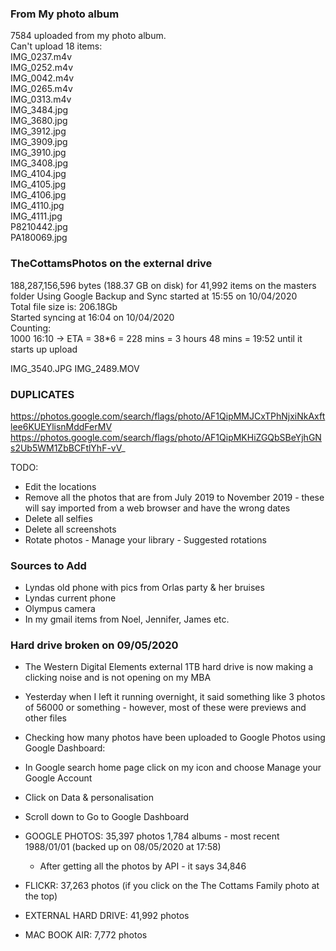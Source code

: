 ### From My photo album  
7584 uploaded from my photo album.  
Can't upload 18 items:  
IMG_0237.m4v  
IMG_0252.m4v  
IMG_0042.m4v  
IMG_0265.m4v  
IMG_0313.m4v  
IMG_3484.jpg  
IMG_3680.jpg  
IMG_3912.jpg  
IMG_3909.jpg  
IMG_3910.jpg  
IMG_3408.jpg  
IMG_4104.jpg  
IMG_4105.jpg  
IMG_4106.jpg  
IMG_4110.jpg  
IMG_4111.jpg  
P8210442.jpg  
PA180069.jpg  

### TheCottamsPhotos on the external drive
188,287,156,596 bytes (188.37 GB on disk) for 41,992 items on the masters folder
Using Google Backup and Sync started at 15:55 on 10/04/2020  
Total file size is: 206.18Gb  
Started syncing at 16:04 on 10/04/2020  
  Counting:  
  1000  16:10  ->   ETA = 38*6  = 228 mins =  3 hours 48 mins   =   19:52 until it starts up upload  

  IMG_3540.JPG
IMG_2489.MOV

### DUPLICATES
https://photos.google.com/search/flags/photo/AF1QipMMJCxTPhNjxiNkAxftlee6KUEYlisnMddFerMV
https://photos.google.com/search/flags/photo/AF1QipMKHiZGQbSBeYjhGNs2Ub5WM1ZbBCFtlYhF-vV_

TODO:
- Edit the locations
- Remove all the photos that are from July 2019 to November 2019 - these will say imported from a web browser and have the wrong dates
- Delete all selfies
- Delete all screenshots
- Rotate photos - Manage your library - Suggested rotations

### Sources to Add
- Lyndas old phone with pics from Orlas party & her bruises
- Lyndas current phone
- Olympus camera
- In my gmail items from Noel, Jennifer, James etc.

### Hard drive broken on 09/05/2020
- The Western Digital Elements external 1TB hard drive is now making a clicking noise and is not opening on my MBA
- Yesterday when I left it running overnight, it said something like 3 photos of 56000 or something - however, most of these were previews and other files
- Checking how many photos have been uploaded to Google Photos using Google Dashboard:
 - In Google search home page click on my icon and choose Manage your Google Account
 - Click on Data & personalisation
 - Scroll down to Go to Google Dashboard

- GOOGLE PHOTOS: 35,397 photos 1,784 albums - most recent 1988/01/01 (backed up on 08/05/2020 at 17:58)
  - After getting all the photos by API - it says 34,846
- FLICKR: 37,263 photos (if you click on the The Cottams Family photo at the top)
- EXTERNAL HARD DRIVE: 41,992 photos
- MAC BOOK AIR: 7,772 photos
